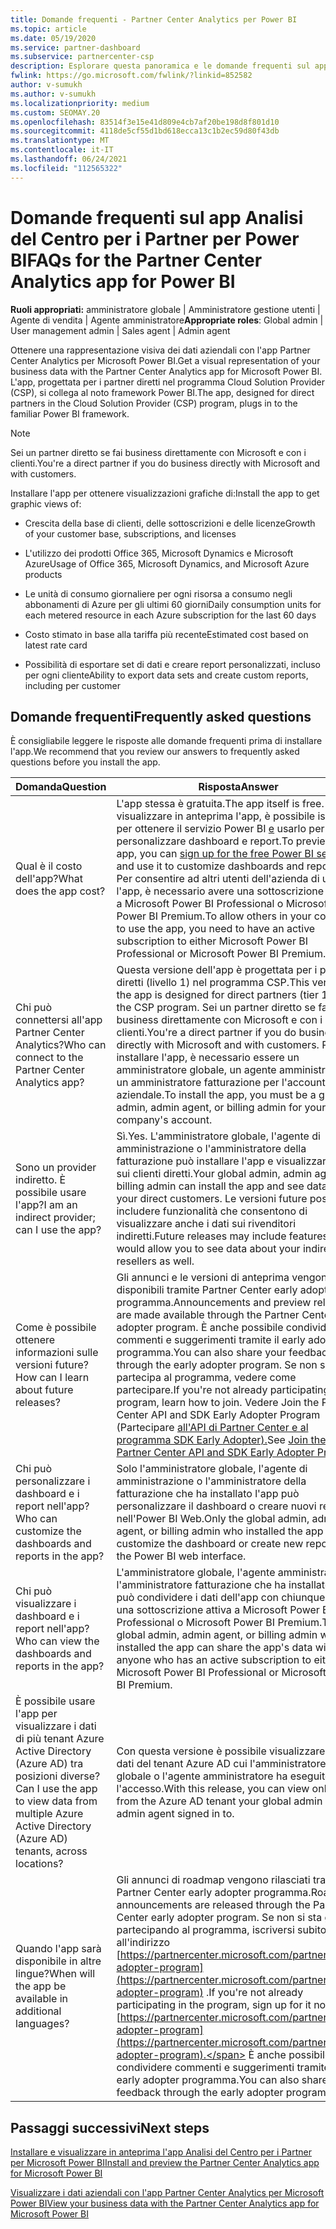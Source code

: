 ```yaml
---
title: Domande frequenti - Partner Center Analytics per Power BI
ms.topic: article
ms.date: 05/19/2020
ms.service: partner-dashboard
ms.subservice: partnercenter-csp
description: Esplorare questa panoramica e le domande frequenti sul app Analisi del Centro per i Partner per Power BI, progettato per i partner diretti nel programma Cloud Solution Provider (CSP).
fwlink: https://go.microsoft.com/fwlink/?linkid=852582
author: v-sumukh
ms.author: v-sumukh
ms.localizationpriority: medium
ms.custom: SEOMAY.20
ms.openlocfilehash: 83514f3e15e41d809e4cb7af20be198d8f801d10
ms.sourcegitcommit: 4118de5cf55d1bd618ecca13c1b2ec59d80f43db
ms.translationtype: MT
ms.contentlocale: it-IT
ms.lasthandoff: 06/24/2021
ms.locfileid: "112565322"
---
```

# <a name="faqs-for-the-partner-center-analytics-app-for-power-bi"></a><span data-ttu-id="ff4d4-103">Domande frequenti sul app Analisi del Centro per i Partner per Power BI</span><span class="sxs-lookup"><span data-stu-id="ff4d4-103">FAQs for the Partner Center Analytics app for Power BI</span></span>



<span data-ttu-id="ff4d4-104">**Ruoli appropriati:** amministratore globale | Amministratore gestione utenti | Agente di vendita | Agente amministratore</span><span class="sxs-lookup"><span data-stu-id="ff4d4-104">**Appropriate roles**: Global admin | User management admin | Sales agent | Admin agent</span></span>

<span data-ttu-id="ff4d4-105">Ottenere una rappresentazione visiva dei dati aziendali con l'app Partner Center Analytics per Microsoft Power BI.</span><span class="sxs-lookup"><span data-stu-id="ff4d4-105">Get a visual representation of your business data with the Partner Center Analytics app for Microsoft Power BI.</span></span> <span data-ttu-id="ff4d4-106">L'app, progettata per i partner diretti nel programma Cloud Solution Provider (CSP), si collega al noto framework Power BI.</span><span class="sxs-lookup"><span data-stu-id="ff4d4-106">The app, designed for direct partners in the Cloud Solution Provider (CSP) program, plugs in to the familiar Power BI framework.</span></span>

> [!NOTE]  
> <span data-ttu-id="ff4d4-107">Sei un partner diretto se fai business direttamente con Microsoft e con i clienti.</span><span class="sxs-lookup"><span data-stu-id="ff4d4-107">You're a direct partner if you do business directly with Microsoft and with customers.</span></span>

<span data-ttu-id="ff4d4-108">Installare l'app per ottenere visualizzazioni grafiche di:</span><span class="sxs-lookup"><span data-stu-id="ff4d4-108">Install the app to get graphic views of:</span></span>

- <span data-ttu-id="ff4d4-109">Crescita della base di clienti, delle sottoscrizioni e delle licenze</span><span class="sxs-lookup"><span data-stu-id="ff4d4-109">Growth of your customer base, subscriptions, and licenses</span></span>

- <span data-ttu-id="ff4d4-110">L'utilizzo dei prodotti Office 365, Microsoft Dynamics e Microsoft Azure</span><span class="sxs-lookup"><span data-stu-id="ff4d4-110">Usage of Office 365, Microsoft Dynamics, and Microsoft Azure products</span></span>

- <span data-ttu-id="ff4d4-111">Le unità di consumo giornaliere per ogni risorsa a consumo negli abbonamenti di Azure per gli ultimi 60 giorni</span><span class="sxs-lookup"><span data-stu-id="ff4d4-111">Daily consumption units for each metered resource in each Azure subscription for the last 60 days</span></span>

- <span data-ttu-id="ff4d4-112">Costo stimato in base alla tariffa più recente</span><span class="sxs-lookup"><span data-stu-id="ff4d4-112">Estimated cost based on latest rate card</span></span>

- <span data-ttu-id="ff4d4-113">Possibilità di esportare set di dati e creare report personalizzati, incluso per ogni cliente</span><span class="sxs-lookup"><span data-stu-id="ff4d4-113">Ability to export data sets and create custom reports, including per customer</span></span>

## <a name="frequently-asked-questions"></a><span data-ttu-id="ff4d4-114">Domande frequenti</span><span class="sxs-lookup"><span data-stu-id="ff4d4-114">Frequently asked questions</span></span>

<span data-ttu-id="ff4d4-115">È consigliabile leggere le risposte alle domande frequenti prima di installare l'app.</span><span class="sxs-lookup"><span data-stu-id="ff4d4-115">We recommend that you review our answers to frequently asked questions before you install the app.</span></span>

| <span data-ttu-id="ff4d4-116">**Domanda**</span><span class="sxs-lookup"><span data-stu-id="ff4d4-116">**Question**</span></span> | <span data-ttu-id="ff4d4-117">**Risposta**</span><span class="sxs-lookup"><span data-stu-id="ff4d4-117">**Answer**</span></span> |
| --- | ---------- |
| <span data-ttu-id="ff4d4-118">Qual è il costo dell'app?</span><span class="sxs-lookup"><span data-stu-id="ff4d4-118">What does the app cost?</span></span> | <span data-ttu-id="ff4d4-119">L'app stessa è gratuita.</span><span class="sxs-lookup"><span data-stu-id="ff4d4-119">The app itself is free.</span></span> <span data-ttu-id="ff4d4-120">Per visualizzare in anteprima l'app, è possibile iscriversi per ottenere il servizio Power BI [e](https://go.microsoft.com/fwlink/p/?linkid=845347) usarlo per personalizzare dashboard e report.</span><span class="sxs-lookup"><span data-stu-id="ff4d4-120">To preview the app, you can [sign up for the free Power BI service](https://go.microsoft.com/fwlink/p/?linkid=845347) and use it to customize dashboards and reports.</span></span> <span data-ttu-id="ff4d4-121">Per consentire ad altri utenti dell'azienda di usare l'app, è necessario avere una sottoscrizione attiva a Microsoft Power BI Professional o Microsoft Power BI Premium.</span><span class="sxs-lookup"><span data-stu-id="ff4d4-121">To allow others in your company to use the app, you need to have an active subscription to either Microsoft Power BI Professional or Microsoft Power BI Premium.</span></span> |
| <span data-ttu-id="ff4d4-122">Chi può connettersi all'app Partner Center Analytics?</span><span class="sxs-lookup"><span data-stu-id="ff4d4-122">Who can connect to the Partner Center Analytics app?</span></span> | <span data-ttu-id="ff4d4-123">Questa versione dell'app è progettata per i partner diretti (livello 1) nel programma CSP.</span><span class="sxs-lookup"><span data-stu-id="ff4d4-123">This version of the app is designed for direct partners (tier 1) in the CSP program.</span></span> <span data-ttu-id="ff4d4-124">Sei un partner diretto se fai business direttamente con Microsoft e con i clienti.</span><span class="sxs-lookup"><span data-stu-id="ff4d4-124">You're a direct partner if you do business directly with Microsoft and with customers.</span></span> <span data-ttu-id="ff4d4-125">Per installare l'app, è necessario essere un amministratore globale, un agente amministratore o un amministratore fatturazione per l'account aziendale.</span><span class="sxs-lookup"><span data-stu-id="ff4d4-125">To install the app, you must be a global admin, admin agent, or billing admin for your company's account.</span></span> |
| <span data-ttu-id="ff4d4-126">Sono un provider indiretto. È possibile usare l'app?</span><span class="sxs-lookup"><span data-stu-id="ff4d4-126">I am an indirect provider; can I use the app?</span></span> | <span data-ttu-id="ff4d4-127">Sì.</span><span class="sxs-lookup"><span data-stu-id="ff4d4-127">Yes.</span></span> <span data-ttu-id="ff4d4-128">L'amministratore globale, l'agente di amministrazione o l'amministratore della fatturazione può installare l'app e visualizzare i dati sui clienti diretti.</span><span class="sxs-lookup"><span data-stu-id="ff4d4-128">Your global admin, admin agent, or billing admin can install the app and see data about your direct customers.</span></span> <span data-ttu-id="ff4d4-129">Le versioni future possono includere funzionalità che consentono di visualizzare anche i dati sui rivenditori indiretti.</span><span class="sxs-lookup"><span data-stu-id="ff4d4-129">Future releases may include features that would allow you to see data about your indirect resellers as well.</span></span> |
| <span data-ttu-id="ff4d4-130">Come è possibile ottenere informazioni sulle versioni future?</span><span class="sxs-lookup"><span data-stu-id="ff4d4-130">How can I learn about future releases?</span></span> | <span data-ttu-id="ff4d4-131">Gli annunci e le versioni di anteprima vengono resi disponibili tramite Partner Center early adopter programma.</span><span class="sxs-lookup"><span data-stu-id="ff4d4-131">Announcements and preview releases are made available through the Partner Center early adopter program.</span></span> <span data-ttu-id="ff4d4-132">È anche possibile condividere commenti e suggerimenti tramite il early adopter programma.</span><span class="sxs-lookup"><span data-stu-id="ff4d4-132">You can also share your feedback through the early adopter program.</span></span> <span data-ttu-id="ff4d4-133">Se non si partecipa al programma, vedere come partecipare.</span><span class="sxs-lookup"><span data-stu-id="ff4d4-133">If you're not already participating in the program, learn how to join.</span></span> <span data-ttu-id="ff4d4-134">Vedere Join the Partner Center API and SDK Early Adopter Program (Partecipare [all'API di Partner Center e al programma SDK Early Adopter).](/partner-center/develop/early-adopter-program)</span><span class="sxs-lookup"><span data-stu-id="ff4d4-134">See [Join the Partner Center API and SDK Early Adopter Program](/partner-center/develop/early-adopter-program).</span></span>  |
| <span data-ttu-id="ff4d4-135">Chi può personalizzare i dashboard e i report nell'app?</span><span class="sxs-lookup"><span data-stu-id="ff4d4-135">Who can customize the dashboards and reports in the app?</span></span> | <span data-ttu-id="ff4d4-136">Solo l'amministratore globale, l'agente di amministrazione o l'amministratore della fatturazione che ha installato l'app può personalizzare il dashboard o creare nuovi report nell'Power BI Web.</span><span class="sxs-lookup"><span data-stu-id="ff4d4-136">Only the global admin, admin agent, or billing admin who installed the app can customize the dashboard or create new reports in the Power BI web interface.</span></span> |
| <span data-ttu-id="ff4d4-137">Chi può visualizzare i dashboard e i report nell'app?</span><span class="sxs-lookup"><span data-stu-id="ff4d4-137">Who can view the dashboards and reports in the app?</span></span> | <span data-ttu-id="ff4d4-138">L'amministratore globale, l'agente amministratore o l'amministratore fatturazione che ha installato l'app può condividere i dati dell'app con chiunque abbia una sottoscrizione attiva a Microsoft Power BI Professional o Microsoft Power BI Premium.</span><span class="sxs-lookup"><span data-stu-id="ff4d4-138">The global admin, admin agent, or billing admin who installed the app can share the app's data with anyone who has an active subscription to either Microsoft Power BI Professional or Microsoft Power BI Premium.</span></span> |
| <span data-ttu-id="ff4d4-139">È possibile usare l'app per visualizzare i dati di più tenant Azure Active Directory (Azure AD) tra posizioni diverse?</span><span class="sxs-lookup"><span data-stu-id="ff4d4-139">Can I use the app to view data from multiple Azure Active Directory (Azure AD) tenants, across locations?</span></span> | <span data-ttu-id="ff4d4-140">Con questa versione è possibile visualizzare solo i dati del tenant Azure AD cui l'amministratore globale o l'agente amministratore ha eseguito l'accesso.</span><span class="sxs-lookup"><span data-stu-id="ff4d4-140">With this release, you can view only data from the Azure AD tenant your global admin or admin agent signed in to.</span></span> | 
| <span data-ttu-id="ff4d4-141">Quando l'app sarà disponibile in altre lingue?</span><span class="sxs-lookup"><span data-stu-id="ff4d4-141">When will the app be available in additional languages?</span></span> | <span data-ttu-id="ff4d4-142">Gli annunci di roadmap vengono rilasciati tramite Partner Center early adopter programma.</span><span class="sxs-lookup"><span data-stu-id="ff4d4-142">Roadmap announcements are released through the Partner Center early adopter program.</span></span> <span data-ttu-id="ff4d4-143">Se non si sta già partecipando al programma, iscriversi subito all'indirizzo [https://partnercenter.microsoft.com/partner/early-adopter-program](https://partnercenter.microsoft.com/partner/early-adopter-program) .</span><span class="sxs-lookup"><span data-stu-id="ff4d4-143">If you're not already participating in the program, sign up for it now at [https://partnercenter.microsoft.com/partner/early-adopter-program](https://partnercenter.microsoft.com/partner/early-adopter-program).</span></span> <span data-ttu-id="ff4d4-144">È anche possibile condividere commenti e suggerimenti tramite il early adopter programma.</span><span class="sxs-lookup"><span data-stu-id="ff4d4-144">You can also share your feedback through the early adopter program.</span></span> | 



## <a name="next-steps"></a><span data-ttu-id="ff4d4-145">Passaggi successivi</span><span class="sxs-lookup"><span data-stu-id="ff4d4-145">Next steps</span></span>

[<span data-ttu-id="ff4d4-146">Installare e visualizzare in anteprima l'app Analisi del Centro per i Partner per Microsoft Power BI</span><span class="sxs-lookup"><span data-stu-id="ff4d4-146">Install and preview the Partner Center Analytics app for Microsoft Power BI</span></span>](power-bi-app-for-direct-partners-install.md)

[<span data-ttu-id="ff4d4-147">Visualizzare i dati aziendali con l'app Partner Center Analytics per Microsoft Power BI</span><span class="sxs-lookup"><span data-stu-id="ff4d4-147">View your business data with the Partner Center Analytics app for Microsoft Power BI</span></span>](power-bi-app-for-direct-partners-use.md)
